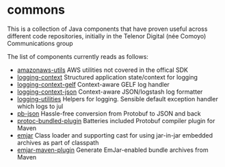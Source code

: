 commons
=======

This is a collection of Java components that have proven useful across
different code repositories, initially in the Telenor Digital (née
Comoyo) Communications group

The list of components currently reads as follows:

* [amazonaws-utils](amazonaws-utils) AWS utilities not covered in the offical SDK
* [logging-context](logging-context) Structured application state/context for logging
* [logging-context-gelf](logging-context-gelf) Context-aware GELF log handler
* [logging-context-json](logging-context-json) Context-aware JSON/logstash log formatter
* [logging-utilities](logging-utilities) Helpers for logging. Sensible default exception handler which logs to jul
* [pb-json](pb-json) Hassle-free conversion from Protobuf to JSON and back
* [protoc-bundled-plugin](protoc-bundled-plugin) Batteries included Protobuf compiler plugin for Maven
* [emjar](emjar) Class loader and supporting cast for using jar-in-jar embedded archives as part of classpath
* [emjar-maven-plugin](emjar-maven-plugin) Generate EmJar-enabled bundle archives from Maven

